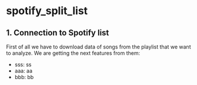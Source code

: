 # spotify_split_list

## 1. Connection to Spotify list
First of all we have to download data of songs from the playlist that we want to analyze. We are getting the next features from them:
* sss: ss
* aaa: aa
* bbb: bb
